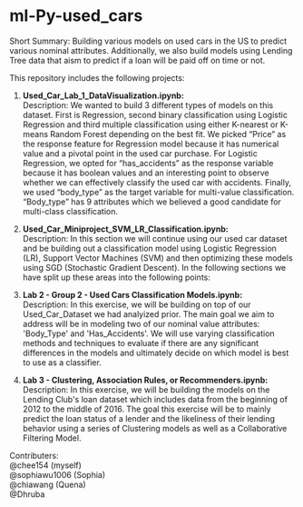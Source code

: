 # ml-Py-used_cars
Short Summary: Building various models on used cars in the US to predict various nominal attributes. Additionally, we also build models using Lending Tree data that aism to predict if a loan will be paid off on time or not.

This repository includes the following projects:
1. **Used_Car_Lab_1_DataVisualization.ipynb:**<br />
Description: We wanted to build 3 different types of models on this dataset. First is Regression, second binary classification using Logistic Regression and third multiple classification using either K-nearest or K-means Random Forest depending on the best fit. We picked “Price” as the response feature for Regression model because it has numerical value and a pivotal point in the used car purchase. For Logistic Regression, we opted for “has_accidents” as the response variable because it has boolean values and an interesting point to observe whether we can effectively classify the used car with accidents. Finally, we used “body_type” as the target variable for multi-value classification. “Body_type” has 9 attributes which we believed a good candidate for multi-class classification.

2. **Used_Car_Miniproject_SVM_LR_Classification.ipynb:**<br />
Description: In this section we will continue using our used car dataset and be building out a classification model using Logistic Regression (LR), Support Vector Machines (SVM) and then optimizing these models using SGD (Stochastic Gradient Descent). In the following sections we have split up these areas into the following points:

3. **Lab 2 - Group 2 - Used Cars Classification Models.ipynb:**<br />
Description: In this exercise, we will be building on top of our Used_Car_Dataset we had analyized prior. The main goal we aim to address will be in modeling two of our nominal value attributes: 'Body_Type' and 'Has_Accidents'. We will use varying classification methods and techniques to evaluate if there are any significant differences in the models and ultimately decide on which model is best to use as a classifier.

4. **Lab 3 - Clustering, Association Rules, or Recommenders.ipynb:**<br />
Description: In this exercise, we will be building the models on the Lending Club's loan dataset which includes data from the beginning of 2012 to the middle of 2016. The goal this exercise will be to mainly predict the loan status of a lender and the likeliness of their lending behavior using a series of Clustering models as well as a Collaborative Filtering Model.


Contributers:<br />
@chee154 (myself) <br />
@sophiawu1006 (Sophia)<br />
@chiawang (Quena)<br />
@Dhruba
